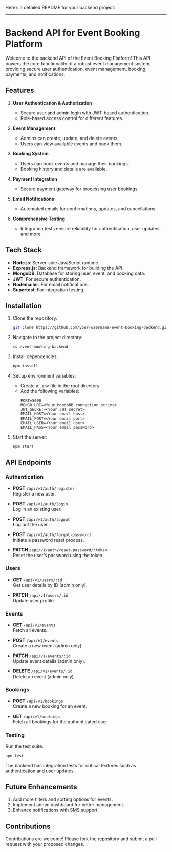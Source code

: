 Here’s a detailed README for your backend project:

---

# Backend API for Event Booking Platform  

Welcome to the backend API of the Event Booking Platform! This API powers the core functionality of a robust event management system, providing secure user authentication, event management, booking, payments, and notifications.  

## Features  

1. **User Authentication & Authorization**  
   - Secure user and admin login with JWT-based authentication.  
   - Role-based access control for different features.  

2. **Event Management**  
   - Admins can create, update, and delete events.  
   - Users can view available events and book them.  

3. **Booking System**  
   - Users can book events and manage their bookings.  
   - Booking history and details are available.  

4. **Payment Integration**  
   - Secure payment gateway for processing user bookings.  

5. **Email Notifications**  
   - Automated emails for confirmations, updates, and cancellations.  

6. **Comprehensive Testing**  
   - Integration tests ensure reliability for authentication, user updates, and more.  

## Tech Stack  

- **Node.js**: Server-side JavaScript runtime.  
- **Express.js**: Backend framework for building the API.  
- **MongoDB**: Database for storing user, event, and booking data.  
- **JWT**: For secure authentication.  
- **Nodemailer**: For email notifications.  
- **Supertest**: For integration testing.  

## Installation  

1. Clone the repository:  
   ```bash  
   git clone https://github.com/your-username/event-booking-backend.git  
   ```  

2. Navigate to the project directory:  
   ```bash  
   cd event-booking-backend  
   ```  

3. Install dependencies:  
   ```bash  
   npm install  
   ```  

4. Set up environment variables:  
   - Create a `.env` file in the root directory.  
   - Add the following variables:  
     ```plaintext  
     PORT=5000  
     MONGO_URI=<Your MongoDB connection string>  
     JWT_SECRET=<Your JWT secret>  
     EMAIL_HOST=<Your email host>  
     EMAIL_PORT=<Your email port>  
     EMAIL_USER=<Your email user>  
     EMAIL_PASS=<Your email password>  
     ```  

5. Start the server:  
   ```bash  
   npm start  
   ```  

## API Endpoints  

### Authentication  

- **POST** `/api/v1/auth/register`  
  Register a new user.  

- **POST** `/api/v1/auth/login`  
  Log in an existing user.  

- **POST** `/api/v1/auth/logout`  
  Log out the user.  

- **POST** `/api/v1/auth/forgot-password`  
  Initiate a password reset process.  

- **PATCH** `/api/v1/auth/reset-password/:token`  
  Reset the user’s password using the token.  

### Users  

- **GET** `/api/v1/users/:id`  
  Get user details by ID (admin only).  

- **PATCH** `/api/v1/users/:id`  
  Update user profile.  

### Events  

- **GET** `/api/v1/events`  
  Fetch all events.  

- **POST** `/api/v1/events`  
  Create a new event (admin only).  

- **PATCH** `/api/v1/events/:id`  
  Update event details (admin only).  

- **DELETE** `/api/v1/events/:id`  
  Delete an event (admin only).  

### Bookings  

- **POST** `/api/v1/bookings`  
  Create a new booking for an event.  

- **GET** `/api/v1/bookings`  
  Fetch all bookings for the authenticated user.  

### Testing  

Run the test suite:  
```bash  
npm test  
```  
The backend has integration tests for critical features such as authentication and user updates.  

## Future Enhancements  

1. Add more filters and sorting options for events.  
2. Implement admin dashboard for better management.  
3. Enhance notifications with SMS support.  

## Contributions  

Contributions are welcome! Please fork the repository and submit a pull request with your proposed changes.  